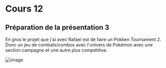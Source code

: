 # Cours 12
## Préparation de la présentation 3 

En gros le projet que j'ai avec Rafael est de faire un Pokken Tournament 2. Donc un jeu de combats/combos avec l'univers de Pokémon avec une section campagne et une autre plus compétitive.

![image](https://user-images.githubusercontent.com/112108503/202510430-904dbeb6-c762-415e-8c43-9bde94f34b5d.png)

